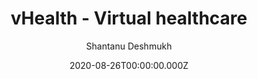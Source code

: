 ---
title: vHealth - Virtual healthcare
github: https://github.com/shantanu-deshmukh/vhealth-gatsby
demo: https://vhealth.openthemes.dev/
author: Shantanu Deshmukh
date: 2020-08-26T00:00:00.000Z
ssg:
  - Gatsby
cms:
  - Markdown
description: Modular and easy to use Gatsby template for a Healthcare Startup.
draft: false
publish_date: '2020-08-19T03:52:02Z'
update_date: '2020-09-13T04:18:05Z'
github_star: 37
github_fork: 14
---